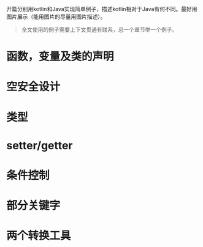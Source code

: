 
开篇分别用kotlin和Java实现简单例子，描述kotlin相对于Java有何不同。最好用图片展示（能用图片的尽量用图片描述）。
> 全文使用的例子需要上下文贯通有联系，忌一个章节举一个例子。
# 函数，变量及类的声明
# 空安全设计
# 类型
# setter/getter
# 条件控制
# 部分关键字
# 两个转换工具





